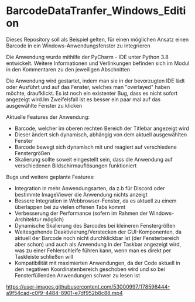# BarcodeDataTranfer_Windows_Edition
Dieses Repository soll als Beispiel gelten, für einen möglichen Ansatz einen Barcode in ein Windows-Anwendungsfenster zu integrieren

Die Anwendung wurde mithilfe der PyCharm - IDE unter Python 3.8 entwickelt.
Weitere Informationen und Verlinkungen befinden sich im Modul in den Kommentaren zu den jeweiligen Abschnitten

Die Anwendung wird  gestartet, indem man sie in der bevorzugten IDE lädt oder Ausführt und auf das Fenster, welches man "overlayed" haben möchte, draufklickt. Es ist noch ein existenter Bug, dass es nicht sofort angezeigt wird.Im Zweifelsfall ist es besser ein paar mal auf das ausgewählte Fenster zu klicken

Aktuelle Features der Anwendung:
- Barcode, welcher im oberen rechten Bereich der Titlebar angezeigt wird 
- Dieser ändert sich dynamisch, abhängig von dem aktuell ausgewählten Fenster
- Barcode bewegt sich dynamisch mit und reagiert auf verschiedene Fenstergrößen
- Skalierung sollte soweit eingestellt sein, dass die Anwendung auf verschiedenen Bildschirmauflösungen funktioniert

Bugs und weitere geplante Features:
- Integration in mehr Anwendungsarten, da z.b für Discord oder bestimmte ImageViewer die Anwendung nichts anzeigt
- Bessere Integration in Webbrowser-Fenster, da es aktuell zu einem überlappen bei zu vielen offenen Tabs kommt
- Verbesserung der Performance (sofern im Rahmen der Windows-Architektur möglich)
- Dynamische Skalierung des Barcodes bei kleineren Fenstergrößen
- Weitesgehende Deaktivierung/Verstecken der GUI-Komponenten, da aktuell der Barcode noch nicht durchklickbar ist (der Fensterbereich aber schon) und auch als Anwendung in der Taskbar angezeigt wird, was zu einer Fehlerschleife führen kann, wenn man es direkt per Taskleiste schließen will
- Kompatibilität mit maximierten Anwendungen, da der Code aktuell in den negativen Koordinatenbereich geschoben wird und so bei Fensterfüllenden Anwendungen schwer zu lesen ist

https://user-images.githubusercontent.com/53000997/178596444-a9f54cad-c0f9-4484-8901-e7df952b8c88.mp4

